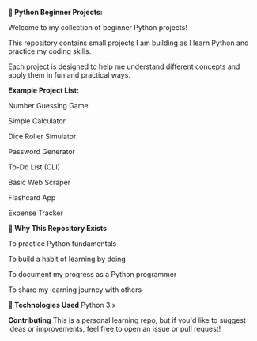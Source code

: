 **🐍 Python Beginner Projects:**

Welcome to my collection of beginner Python projects!

This repository contains small projects I am building as I learn Python and practice my coding skills.

Each project is designed to help me understand different concepts and apply them in fun and practical ways.

**Example Project List:**

Number Guessing Game

Simple Calculator

Dice Roller Simulator

Password Generator

To-Do List (CLI)

Basic Web Scraper

Flashcard App

Expense Tracker

**🎯 Why This Repository Exists**

To practice Python fundamentals

To build a habit of learning by doing

To document my progress as a Python programmer

To share my learning journey with others

**🚀 Technologies Used**
Python 3.x

**Contributing**
This is a personal learning repo, but if you'd like to suggest ideas or improvements, feel free to open an issue or pull request!
